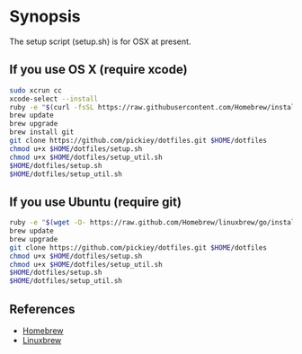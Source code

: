 Synopsis
========

The setup script (setup.sh) is for OSX at present.

If you use OS X (require xcode)
-------------------------------

```sh
sudo xcrun cc
xcode-select --install
ruby -e "$(curl -fsSL https://raw.githubusercontent.com/Homebrew/install/master/install)"
brew update
brew upgrade
brew install git
git clone https://github.com/pickiey/dotfiles.git $HOME/dotfiles
chmod u+x $HOME/dotfiles/setup.sh
chmod u+x $HOME/dotfiles/setup_util.sh
$HOME/dotfiles/setup.sh
$HOME/dotfiles/setup_util.sh
```



If you use Ubuntu (require git)
-------------------------------

```sh
ruby -e "$(wget -O- https://raw.github.com/Homebrew/linuxbrew/go/install)"
brew update
brew upgrade
git clone https://github.com/pickiey/dotfiles.git $HOME/dotfiles
chmod u+x $HOME/dotfiles/setup.sh
chmod u+x $HOME/dotfiles/setup_util.sh
$HOME/dotfiles/setup.sh
$HOME/dotfiles/setup_util.sh
```



References
----------

- [Homebrew](https://http://brew.sh)
- [Linuxbrew](https://github.com/Homebrew/linuxbrew)
